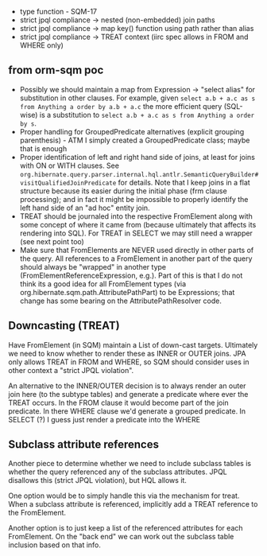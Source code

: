 * type function - SQM-17
* strict jpql compliance -> nested (non-embedded) join paths
* strict jpql compliance -> map key() function using path rather than alias
* strict jpql compliance -> TREAT context (iirc spec allows in FROM and WHERE only)


from orm-sqm poc
----------------

* Possibly we should maintain a map from Expression -> "select alias" for substitution in other clauses.  For example,
	given `select a.b + a.c as s from Anything a order by a.b + a.c` the more efficient query (SQL-wise) is a substitution to
	`select a.b + a.c as s from Anything a order by s`.
* Proper handling for GroupedPredicate alternatives (explicit grouping parenthesis) - ATM I simply
	created a GroupedPredicate class; maybe that is enough
* Proper identification of left and right hand side of joins, at least for joins with ON or WITH clauses.  See 
	`org.hibernate.query.parser.internal.hql.antlr.SemanticQueryBuilder#visitQualifiedJoinPredicate` for details.  Note that I keep
	joins in a flat structure because its easier during the initial phase (frm clause processing); and in fact it might
	be impossible to properly identify the left hand side of an "ad hoc" entity join.
* TREAT should be journaled into the respective FromElement along with some concept of where it came from (because ultimately that
  	affects its rendering into SQL).  For TREAT in SELECT we may still need a wrapper (see next point too)
* Make sure that FromElements are NEVER used directly in other parts of the query.  All references to a FromElement in
	another part of the query should always be "wrapped" in another type (FromElementReferenceExpression, e.g.).  Part
	of this is that I do not think its a good idea for all FromElement types (via org.hibernate.sqm.path.AttributePathPart) 
	to be Expressions; that change has some bearing on the AttributePathResolver
	code.

Downcasting (TREAT)
-----------------------

Have FromElement (in SQM) maintain a List of down-cast targets.  Ultimately we need to know whether to render these
as INNER or OUTER joins.  JPA only allows TREAT in FROM and WHERE, so SQM should consider uses in other context a 
"strict JPQL violation".  

An alternative to the INNER/OUTER decision is to always render an outer join here (to the subtype tables) and generate a 
predicate where ever the TREAT occurs.   In the FROM clause it would become part of the join predicate.  In there WHERE 
clause we'd generate a grouped predicate.  In SELECT (?) I guess just render a predicate into the WHERE



Subclass attribute references
-----------------------------

Another piece to determine whether we need to include subclass tables is whether the query referenced any of the 
subclass attributes.  JPQL disallows this (strict JPQL violation), but HQL allows it.

One option would be to simply handle this via the mechanism for treat.  When a subclass attribute is referenced, implicitly
add a TREAT reference to the FromElement.

Another option is to just keep a list of the referenced attributes for each FromElement.  On the "back end" we can 
work out the subclass table inclusion based on that info.